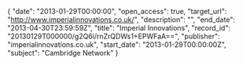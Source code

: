 {
  "date": "2013-01-29T00:00:00", 
  "open_access": true, 
  "target_url": "http://www.imperialinnovations.co.uk/", 
  "description": "", 
  "end_date": "2013-04-30T23:59:59Z", 
  "title": "Imperial Innovations", 
  "record_id": "20130129T000000/g2Q6i/rnZrQDWs1+EPWFaA==", 
  "publisher": "imperialinnovations.co.uk", 
  "start_date": "2013-01-29T00:00:00Z", 
  "subject": "Cambridge Network"
}

